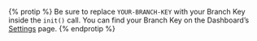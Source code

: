 {% protip %} Be sure to replace `YOUR-BRANCH-KEY` with your Branch Key inside the `init()` call. You can find your Branch Key on the Dashboard’s [Settings](https://dashboard.branch.io/#/settings) page. {% endprotip %}